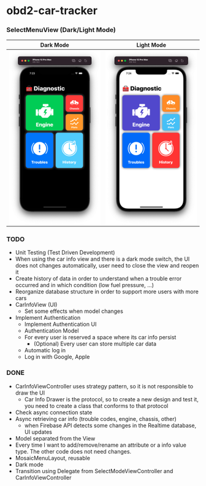 # obd2-car-tracker

### SelectMenuView (Dark/Light Mode)
| Dark Mode | Light Mode |
| --------- | ---------- |
| <img src="https://github.com/marcomarinodev/obd2-car-tracker/blob/main/screenshots/menuDark.png" width="300"> | <img src="https://github.com/marcomarinodev/obd2-car-tracker/blob/main/screenshots/menuLight.png" width="300"> |

### TODO
- Unit Testing (Test Driven Development)
- When using the car info view and there is a dark mode switch, the UI does not changes automatically, user need to close the view and reopen it
- Create history of data in order to understand when a trouble error occurred and in which condition (low fuel pressure, ...)
- Reorganize database structure in order to support more users with more cars
- CarInfoView (UI)
     - Set some effects when model changes
- Implement Authentication
    - Implement Authentication UI
    - Authentication Model
    - For every user is reserved a space where its car info persist
        - (Optional) Every user can store multiple car data
    - Automatic log in  
    - Log in with Google, Apple

### DONE
- CarInfoViewController uses strategy pattern, so it is not responsible to draw the UI
    - Car Info Drawer is the protocol, so to create a new design and test it, you need to create a class that conforms to that protocol
- Check async connection state
- Async retrieving car info (trouble codes, engine, chassis, other)
    - when Firebase API detects some changes in the Realtime database, UI updates
- Model separated from the View
- Every time I want to add/remove/rename an attribute or a info value type. The other code does not need changes.
- MosaicMenuLayout, reusable
- Dark mode
- Transition using Delegate from SelectModeViewController and CarInfoViewController
